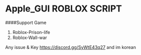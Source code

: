 # Apple_GUI ROBLOX SCRIPT

####Support Game

1. Roblox-Prison-life 
2. Roblox-Wall-war

Any issue & Key https://discord.gg/SyWtE43q27
and im korean
